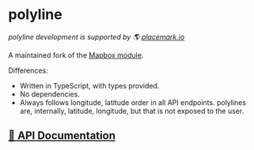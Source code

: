 # polyline

_polyline development is supported by 🌎 [placemark.io](https://placemark.io/)_

A maintained fork of the [Mapbox module](https://github.com/mapbox/polyline).

Differences:

- Written in TypeScript, with types provided.
- No dependencies.
- Always follows longitude, latitude order in all API endpoints.
  polylines are, internally, latitude, longitude, but that is not
  exposed to the user.

## [📕 API Documentation](https://placemark.github.io/polyline/)
